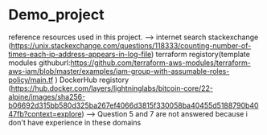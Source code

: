 # Demo_project
reference resources used in this project.
 --> internet search
       stackexchange (https://unix.stackexchange.com/questions/118333/counting-number-of-times-each-ip-address-appears-in-log-file)
       terraform registory(template modules githuburl:https://github.com/terraform-aws-modules/terraform-aws-iam/blob/master/examples/iam-group-with-assumable-roles-policy/main.tf )
       DockerHub registory (https://hub.docker.com/layers/lightninglabs/bitcoin-core/22-alpine/images/sha256-b06692d315bb580d325ba267ef4066d3815f330058ba40455d5188790b4047fb?context=explore)
 -->
Question 5 and 7 are not answered because i don't have experience in these domains 
